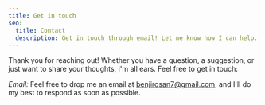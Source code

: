 ```yaml
---
title: Get in touch
seo:
  title: Contact
  description: Get in touch through email! Let me know how I can help.
---
```


Thank you for reaching out! Whether you have a question, a suggestion, or just want to share your thoughts, I'm all ears. Feel free to get in touch:

_Email:_
Feel free to drop me an email at [benjirosan7@gmail.com](mailto:benjirosan7@gmail.com), and I'll do my best to respond as soon as possible.